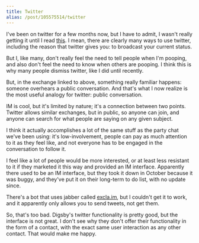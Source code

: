 ```yaml
---
title: Twitter
alias: /post/105575514/twitter
---
```


I've been on twitter for a few months now, but I have to admit, I wasn't
really getting it until I read
[this](http://bhc3.wordpress.com/2009/03/17/how-to-tweet-your-way-out-of-a-job/).
I mean, there are clearly many ways to use twitter, including the reason
that twitter gives you: to broadcast your current status.

But I, like many, don't really feel the need to tell people when I'm
pooping, and also don't feel the need to know when others are pooping. I
think this is why many people dismiss twitter, like I did until
recently.

But, in the exchange linked to above, something really familiar happens:
someone overhears a public conversation. And that's what I now realize
is the most useful analogy for twitter: public conversation.

IM is cool, but it's limited by nature; it's a connection between two
points. Twitter allows similar exchanges, but in public, so anyone can
join, and anyone can search for what people are saying on any given
subject.

I think it actually accomplishes a lot of the same stuff as the party
chat we've been using: it's low-involvement, people can pay as much
attention to it as they feel like, and not everyone has to be engaged in
the conversation to follow it.

I feel like a lot of people would be more interested, or at least less
resistant to it if they marketed it this way and provided an IM
interface. Apparently there used to be an IM interface, but they took it
down in October because it was buggy, and they've put it on their
long-term to do list, with no update since.

There's a bot that uses jabber called [excla.im](http://excla.im/), but
I couldn't get it to work, and it apparently only allows you to send
tweets, not get them.

So, that's too bad. Digsby's twitter functionality is pretty good, but
the interface is not great. I don't see why they don't offer their
functionality in the form of a contact, with the exact same user
interaction as any other contact. That would make me happy.
